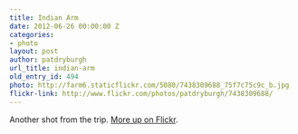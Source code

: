 ```yaml
---
title: Indian Arm
date: 2012-06-26 00:00:00 Z
categories:
- photo
layout: post
author: patdryburgh
url_title: indian-arm
old_entry_id: 494
photo: http://farm6.staticflickr.com/5080/7438309688_75f7c75c9c_b.jpg
flickr-link: http://www.flickr.com/photos/patdryburgh/7438309688/
---
```


Another shot from the trip. [More up on Flickr](http://www.flickr.com/photos/patdryburgh/sets/72157630276912544/with/7438309688/).
